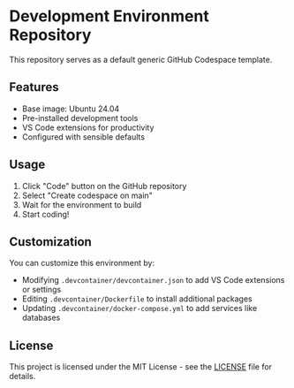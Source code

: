# Development Environment Repository

This repository serves as a default generic GitHub Codespace template.

## Features

- Base image: Ubuntu 24.04
- Pre-installed development tools
- VS Code extensions for productivity
- Configured with sensible defaults

## Usage

1. Click "Code" button on the GitHub repository
2. Select "Create codespace on main"
3. Wait for the environment to build
4. Start coding!

## Customization

You can customize this environment by:

- Modifying `.devcontainer/devcontainer.json` to add VS Code extensions or settings
- Editing `.devcontainer/Dockerfile` to install additional packages
- Updating `.devcontainer/docker-compose.yml` to add services like databases

## License

This project is licensed under the MIT License - see the [LICENSE](LICENSE) file for details.
